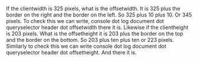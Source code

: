 If the clientwidth is 325 pixels, what is the offsetwidth. 
It is 325 plus the border on the right and the border on the left. 
So 325 plus 10 plus 10. Or 345 pixels. 
To check this we can write, console dot log document dot queryselector header dot offsetwidth there it is.
Likewise if the clientheight is 203 pixels. What is the offsetheight it is 203 plus the border on the top and the border on the bottom. 
So 203 plus ten plus ten or 223 pixels. 
Similarly to check this we can write console dot log document dot queryselector header dot offsetheight. 
And there it is. 

